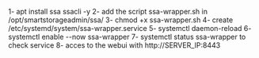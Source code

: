 1- apt install ssa ssacli -y
2- add the script ssa-wrapper.sh in /opt/smartstorageadmin/ssa/
3- chmod +x ssa-wrapper.sh
4- create  /etc/systemd/system/ssa-wrapper.service 
5- systemctl daemon-reload
6- systemctl enable --now ssa-wrapper
7- systemctl status ssa-wrapper to check service
8- acces to the webui with http://SERVER_IP:8443
